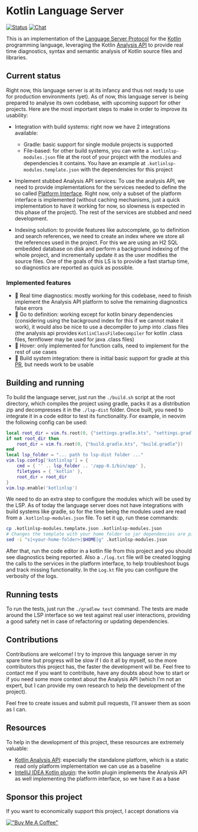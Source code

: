 # Kotlin Language Server

[![Status](https://github.com/amgdev9/kotlin-lsp/actions/workflows/push.yml/badge.svg)](https://github.com/amgdev9/kotlin-lsp/actions/workflows/push.yml)
[![Chat](https://img.shields.io/badge/chat-on%20discord-7289da)](https://discord.gg/D88uKv9k)

This is an implementation of the [Language Server Protocol](https://microsoft.github.io/language-server-protocol/specification) for the [Kotlin](https://kotlinlang.org) programming language, leveraging the Kotlin [Analysis API](https://github.com/JetBrains/kotlin/blob/master/docs/analysis/analysis-api/analysis-api.md) to provide real time diagnostics, syntax and semantic analysis of Kotlin source files and libraries.

## Current status

Right now, this language server is at its infancy and thus not ready to use for production environments (yet). As of now, this language server is being prepared to analyse its own codebase, with upcoming support for other projects. Here are the most important steps to make in order to improve its usability:

- Integration with build systems: right now we have 2 integrations available:
    - Gradle: basic support for single module projects is supported
    - File-based: for other build systems, you can write a `.kotlinlsp-modules.json` file at the root of your project with the modules and dependencies it contains. You have an example at `.kotlinlsp-modules.template.json` with the dependencies for this project

- Implement stubbed Analysis API services: To use the analysis API, we need to provide implementations for the services needed to define the so called [Platform Interface](https://github.com/JetBrains/kotlin/blob/master/analysis/analysis-api-platform-interface/README.md). Right now, only a subset of the platform interface is implemented (without caching mechanisms, just a quick implementation to have it working for now, so slowness is expected in this phase of the project). The rest of the services are stubbed and need development.

- Indexing solution: to provide features like autocomplete, go to definition and search references, we need to create an index where we store all the references used in the project. For this we are using an H2 SQL embedded database on disk and perform a background indexing of the whole project, and incrementally update it as the user modifies the source files. One of the goals of this LS is to provide a fast startup time, so diagnostics are reported as quick as possible.

### Implemented features
- 🚧 Real time diagnostics: mostly working for this codebase, need to finish implement the Analysis API platform to solve the remaining diagnostics false errors
- 🚧 Go to definition: working except for kotlin binary dependencies (considering using the background index for this if we cannot make it work), it would also be nice to use a decompiler to jump into .class files (the analysis api provides `KotlinClassFileDecompiler` for kotlin .class files, fernflower may be used for java .class files)
- 🚧 Hover: only implemented for function calls, need to implement for the rest of use cases
- 🚧 Build system integration: there is initial basic support for gradle at this [PR](https://github.com/amgdev9/kotlin-lsp/pull/1), but needs work to be usable

## Building and running

To build the language server, just run the `./build.sh` script at the root directory, which compiles the project using gradle, packs it as a distribution zip and decompresses it in the `./lsp-dist` folder. Once built, you need to integrate it in a code editor to test its functionality. For example, in neovim the following config can be used:

```lua
local root_dir = vim.fs.root(0, {"settings.gradle.kts", "settings.gradle"})
if not root_dir then
    root_dir = vim.fs.root(0, {"build.gradle.kts", "build.gradle"})
end
local lsp_folder = "... path to lsp-dist folder ..."
vim.lsp.config['kotlinlsp'] = {
    cmd = { '' .. lsp_folder .. '/app-0.1/bin/app' },
    filetypes = { 'kotlin' },
    root_dir = root_dir
}
vim.lsp.enable('kotlinlsp')
```

We need to do an extra step to configure the modules which will be used by the LSP. As of today the language server does not have integrations with build systems like gradle, so for the time being the modules used are read from a `.kotlinlsp-modules.json` file. To set it up, run these commands:

```bash
cp .kotlinlsp-modules.template.json .kotlinlsp-modules.json
# Changes the template with your home folder so jar dependencies are picked up correctly
sed -i "s|<your-home-folder>|$HOME|g" .kotlinlsp-modules.json
```

After that, run the code editor in a kotlin file from this project and you should see diagnostics being reported. Also a `./log.txt` file will be created logging the calls to the services in the platform interface, to help troubleshoot bugs and track missing functionality. In the `Log.kt` file you can configure the verbosity of the logs.

## Running tests

To run the tests, just run the `./gradlew test` command. The tests are made around the LSP interface so we test against real user interactions, providing a good safety net in case of refactoring or updating dependencies.

## Contributions

Contributions are welcome! I try to improve this language server in my spare time but progress will be slow if I do it all by myself, so the more contributors this project has, the faster the development will be. Feel free to contact me if you want to contribute, have any doubts about how to start or if you need some more context about the Analysis API (which I'm not an expert, but I can provide my own research to help the development of the project).

Feel free to create issues and submit pull requests, I'll answer them as soon as I can.

## Resources

To help in the development of this project, these resources are extremely valuable:
- [Kotlin Analysis API](https://github.com/JetBrains/kotlin/tree/master/analysis): especially the standalone platform, which is a static read only platform implementation we can use as a baseline
- [IntelliJ IDEA Kotlin plugin](https://github.com/JetBrains/intellij-community/tree/master/plugins/kotlin): the kotlin plugin implements the Analysis API as well implementing the platform interface, so we have it as a base

## Sponsor this project

If you want to economically support this project, I accept donations via 

[!["Buy Me A Coffee"](https://www.buymeacoffee.com/assets/img/custom_images/orange_img.png)](https://www.buymeacoffee.com/amgdev9)
